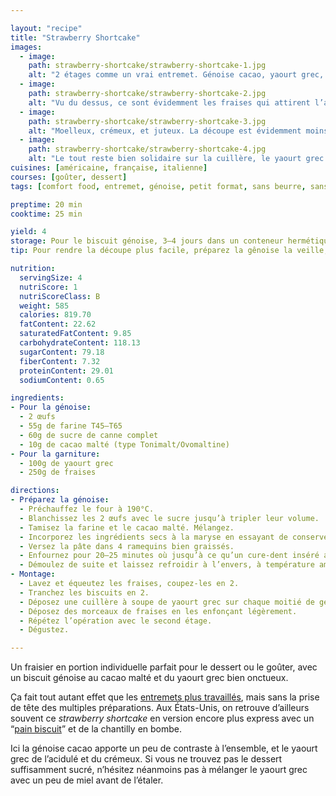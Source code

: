 ```yaml
---

layout: "recipe"
title: "Strawberry Shortcake"
images:
  - image:
    path: strawberry-shortcake/strawberry-shortcake-1.jpg
    alt: "2 étages comme un vrai entremet. Génoise cacao, yaourt grec, fraises."
  - image:
    path: strawberry-shortcake/strawberry-shortcake-2.jpg
    alt: "Vu du dessus, ce sont évidemment les fraises qui attirent l’attention, lovées dans leur cuillère de yaourt grec."
  - image:
    path: strawberry-shortcake/strawberry-shortcake-3.jpg
    alt: "Moelleux, crémeux, et juteux. La découpe est évidemment moins nette qu’avec un biscuit mais la génoise n’est pas détrempée et apporte une texture moelleuse et douce."
  - image:
    path: strawberry-shortcake/strawberry-shortcake-4.jpg
    alt: "Le tout reste bien solidaire sur la cuillère, le yaourt grec faisant liant entre les ingrédients."
cuisines: [américaine, française, italienne]
courses: [goûter, dessert]
tags: [comfort food, entremet, génoise, petit format, sans beurre, sans huile]

preptime: 20 min
cooktime: 25 min

yield: 4
storage: Pour le biscuit génoise, 3–4 jours dans un conteneur hermétique à l'abri de la chaleur et de la lumière.
tip: Pour rendre la découpe plus facile, préparez la gênoise la veille, enrobez-la dans du film alimentaire, et conservez-la dans une boite métallique une fois refroidie.

nutrition:
  servingSize: 4
  nutriScore: 1
  nutriScoreClass: B
  weight: 585
  calories: 819.70
  fatContent: 22.62
  saturatedFatContent: 9.85
  carbohydrateContent: 118.13
  sugarContent: 79.18
  fiberContent: 7.32
  proteinContent: 29.01
  sodiumContent: 0.65

ingredients:
- Pour la génoise:
  - 2 œufs
  - 55g de farine T45–T65
  - 60g de sucre de canne complet
  - 10g de cacao malté (type Tonimalt/Ovomaltine)
- Pour la garniture:
  - 100g de yaourt grec
  - 250g de fraises

directions:
- Préparez la génoise:
  - Préchauffez le four à 190°C. 
  - Blanchissez les 2 œufs avec le sucre jusqu’à tripler leur volume.
  - Tamisez la farine et le cacao malté. Mélangez.
  - Incorporez les ingrédients secs à la maryse en essayant de conserver le maximum de volume.
  - Versez la pâte dans 4 ramequins bien graissés.
  - Enfournez pour 20–25 minutes où jusqu’à ce qu’un cure-dent inséré au milieu ressorte sec et que le biscuit se soit décollé des parois.
  - Démoulez de suite et laissez refroidir à l’envers, à température ambiante. Il faut que le biscuit soit bien froid pour faciliter la découpe.
- Montage:
  - Lavez et équeutez les fraises, coupez-les en 2.  
  - Tranchez les biscuits en 2.
  - Déposez une cuillère à soupe de yaourt grec sur chaque moitié de génoise.
  - Déposez des morceaux de fraises en les enfonçant légèrement.
  - Répétez l’opération avec le second étage.
  - Dégustez. 

---
```


Un fraisier en portion individuelle parfait pour le dessert ou le goûter, avec un biscuit génoise au cacao malté et du yaourt grec bien onctueux.

Ça fait tout autant effet que les [entremets plus travaillés](entremet-framboise.html), mais sans la prise de tête des multiples préparations. Aux États-Unis, on retrouve d’ailleurs souvent ce <i lang="en">strawberry shortcake</i> en version encore plus express avec un “[pain biscuit](https://en.wikipedia.org/wiki/Biscuit_(bread))” et de la chantilly en bombe.

Ici la génoise cacao apporte un peu de contraste à l’ensemble, et le yaourt grec de l’acidulé et du crémeux. Si vous ne trouvez pas le dessert suffisamment sucré, n’hésitez néanmoins pas à mélanger le yaourt grec avec un peu de miel avant de l’étaler.